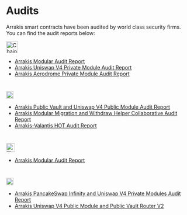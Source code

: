 # Audits

Arrakis smart contracts have been audited by world class security firms. You can find the audit reports below:

<p align="left">
<img src="../../../img/chainsecurity.svg" alt="Chainsecurity" height="32" class="img-svg"/>
</p>

- [Arrakis Modular Audit Report](https://github.com/ArrakisFinance/arrakis-modular/blob/main/audit/ChainSecurity_Spacing_Guild_Arrakis_Modular_audit.pdf)
- [Arrakis Uniswap V4 Private Module Audit Report](https://github.com/ArrakisFinance/arrakis-modular/blob/main/audit/ChainSecurity_Arrakis_Finance_Uniswap_V4_Module_audit.pdf)
- [Arrakis Aerodrome Private Module Audit Report](https://github.com/ArrakisFinance/arrakis-modular/blob/main/audit/ChainSecurity_Arrakis_Finance_Aerodrome_Module_audit.pdf)

<p align="left" style="margin-top:40px;">
<img src="../../../img/sherlock.svg" alt="Sherlock" height="20" class="img-svg"/>
</p>

- [Arrakis Public Vault and Uniswap V4 Public Module Audit Report](https://github.com/ArrakisFinance/arrakis-modular/blob/main/audit/2025_07_21_Final_Arrakis_Collaborative_Audit_Report_1753099802.pdf)
- [Arrakis Modular Migration and Withdraw Helper Collaborative Audit Report](https://github.com/ArrakisFinance/arrakis-modular/blob/main/audit/2025.03.14%20-%20Final%20-%20Arrakis%20Collaborative%20Audit%20Report%201741963117.pdf)
- [Arrakis-Valantis HOT Audit Report](https://github.com/ArrakisFinance/arrakis-modular/blob/main/audit/Arrakis_Valantis_SOT_Audit_Audit_Report.pdf)

<p align="left" style="margin-top:40px;">
<img src="../../../img/watchpug.svg" alt="Sherlock" height="24" class="img-svg"/>
</p>

- [Arrakis Modular Audit Report](https://github.com/ArrakisFinance/arrakis-modular/blob/main/audit/Arrakis_Modular_Audit_Report_by_WatchPug.pdf)

<p align="left" style="margin-top:40px;">
<img src="../../../img/enigma.svg" alt="Enigma Dark" height="20" class="img-svg"/>
</p>

- [Arrakis PancakeSwap Infinity and Uniswap V4 Private Modules Audit Report](https://github.com/ArrakisFinance/arrakis-modular/blob/main/audit/2025-04_Security%20Review_Arrakis_Finance_Arrakis_Modular_PancakeSwap_V4_%26_%20Uniswap_V4_Modules.pdf)
- [Arrakis Uniswap V4 Public Module and Public Vault Router V2](https://github.com/ArrakisFinance/arrakis-modular/blob/main/audit/2025-07_Security%20Review_Arrakis%20Finance_Arrakis%20Modular_Uniswap_V4_Public_Module.pdf)
